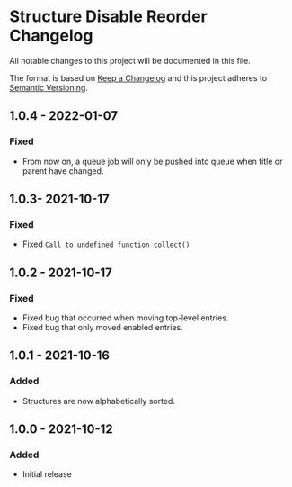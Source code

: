 # Structure Disable Reorder Changelog

All notable changes to this project will be documented in this file.

The format is based on [Keep a Changelog](http://keepachangelog.com/) and this project adheres to [Semantic Versioning](http://semver.org/).

## 1.0.4 - 2022-01-07
### Fixed
- From now on, a queue job will only be pushed into queue when title or parent have changed.

## 1.0.3- 2021-10-17
### Fixed
- Fixed `Call to undefined function collect()`

## 1.0.2 - 2021-10-17
### Fixed
- Fixed bug that occurred when moving top-level entries.
- Fixed bug that only moved enabled entries.

## 1.0.1 - 2021-10-16
### Added
- Structures are now alphabetically sorted. 

## 1.0.0 - 2021-10-12
### Added
- Initial release
